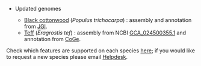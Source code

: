
- Updated genomes

    - [Black cottonwood](/Populus_trichocarpa) (_Populus trichocarpa_) : assembly and annotation from [JGI](https://phytozome-next.jgi.doe.gov/info/Ptrichocarpa_v4_1).
    - [Teff](/Eragrostis_tef) (_Eragrostis tef_) : assembly from NCBI [GCA_024500355.1](https://www.ncbi.nlm.nih.gov/assembly/GCA_024500355.1/) and annotation from [CoGe](https://genomevolution.org/coge/).


Check which features are supported on each species [here](/species.html); if you would like to request a new species please email [Helpdesk](http://plants.ensembl.org/Help/Contact).


